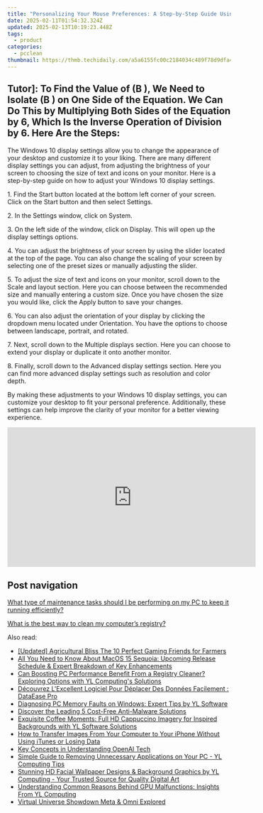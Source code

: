 ```yaml
---
title: "Personalizing Your Mouse Preferences: A Step-by-Step Guide Using Windows Control Panel - Tips From YL Software"
date: 2025-02-11T01:54:32.324Z
updated: 2025-02-13T10:19:23.448Z
tags:
  - product
categories:
  - pcclean
thumbnail: https://thmb.techidaily.com/a5a6155fc00c2184034c489f78d9dfa451dfb821e3d54808d5e05507218b1694.png
---
```


## Tutor]: To Find the Value of \(B \), We Need to Isolate \(B \) on One Side of the Equation. We Can Do This by Multiplying Both Sides of the Equation by 6, Which Is the Inverse Operation of Division by 6. Here Are the Steps:

The Windows 10 display settings allow you to change the appearance of your desktop and customize it to your liking. There are many different display settings you can adjust, from adjusting the brightness of your screen to choosing the size of text and icons on your monitor. Here is a step-by-step guide on how to adjust your Windows 10 display settings. 

1\. Find the Start button located at the bottom left corner of your screen. Click on the Start button and then select Settings.

2\. In the Settings window, click on System.

3\. On the left side of the window, click on Display. This will open up the display settings options. 

4\. You can adjust the brightness of your screen by using the slider located at the top of the page. You can also change the scaling of your screen by selecting one of the preset sizes or manually adjusting the slider.

5\. To adjust the size of text and icons on your monitor, scroll down to the Scale and layout section. Here you can choose between the recommended size and manually entering a custom size. Once you have chosen the size you would like, click the Apply button to save your changes.

6\. You can also adjust the orientation of your display by clicking the dropdown menu located under Orientation. You have the options to choose between landscape, portrait, and rotated.

7\. Next, scroll down to the Multiple displays section. Here you can choose to extend your display or duplicate it onto another monitor.

8\. Finally, scroll down to the Advanced display settings section. Here you can find more advanced display settings such as resolution and color depth. 

By making these adjustments to your Windows 10 display settings, you can customize your desktop to fit your personal preference. Additionally, these settings can help improve the clarity of your monitor for a better viewing experience.

<!-- affiliate ads begin -->
<iframe width="560" height="315" src="https://www.youtube.com/embed/ASUEYpqSP5E?si=0KOZxrTVexTuUkRn" title="YouTube video player" frameborder="0" allow="accelerometer; autoplay; clipboard-write; encrypted-media; gyroscope; picture-in-picture; web-share" referrerpolicy="strict-origin-when-cross-origin" allowfullscreen></iframe>
<!-- affiliate ads end -->

## Post navigation

[What type of maintenance tasks should I be performing on my PC to keep it running efficiently?](https://tools.techidaily.com/pcclean/products/)

[What is the best way to clean my computer’s registry?](https://tools.techidaily.com/pcclean/products/)

<ins class="adsbygoogle"
     style="display:block"
     data-ad-format="autorelaxed"
     data-ad-client="ca-pub-7571918770474297"
     data-ad-slot="1223367746"></ins>

<ins class="adsbygoogle"
     style="display:block"
     data-ad-client="ca-pub-7571918770474297"
     data-ad-slot="8358498916"
     data-ad-format="auto"
     data-full-width-responsive="true"></ins>

<span class="atpl-alsoreadstyle">Also read:</span>
<div><ul>
<li><a href="https://screen-recording.techidaily.com/updated-agricultural-bliss-the-10-perfect-gaming-friends-for-farmers/"><u>[Updated] Agricultural Bliss The 10 Perfect Gaming Friends for Farmers</u></a></li>
<li><a href="https://tech-renaissance.techidaily.com/all-you-need-to-know-about-macos-15-sequoia-upcoming-release-schedule-and-expert-breakdown-of-key-enhancements/"><u>All You Need to Know About MacOS 15 Sequoia: Upcoming Release Schedule & Expert Breakdown of Key Enhancements</u></a></li>
<li><a href="https://discover-able.techidaily.com/can-boosting-pc-performance-benefit-from-a-registry-cleaner-exploring-options-with-yl-computings-solutions/"><u>Can Boosting PC Performance Benefit From a Registry Cleaner? Exploring Options with YL Computing's Solutions</u></a></li>
<li><a href="https://discover-deluxe.techidaily.com/decouvrez-lexcellent-logiciel-pour-deplacer-des-donnees-facilement-dataease-pro/"><u>Découvrez L'Excellent Logiciel Pour Déplacer Des Données Facilement : DataEase Pro</u></a></li>
<li><a href="https://discover-able.techidaily.com/diagnosing-pc-memory-faults-on-windows-expert-tips-by-yl-software/"><u>Diagnosing PC Memory Faults on Windows: Expert Tips by YL Software</u></a></li>
<li><a href="https://techno-recovery.techidaily.com/discover-the-leading-5-cost-free-anti-malware-solutions/"><u>Discover the Leading 5 Cost-Free Anti-Malware Solutions</u></a></li>
<li><a href="https://discover-able.techidaily.com/exquisite-coffee-moments-full-hd-cappuccino-imagery-for-inspired-backgrounds-with-yl-software-solutions/"><u>Exquisite Coffee Moments: Full HD Cappuccino Imagery for Inspired Backgrounds with YL Software Solutions</u></a></li>
<li><a href="https://discover-helper.techidaily.com/how-to-transfer-images-from-your-computer-to-your-iphone-without-using-itunes-or-losing-data/"><u>How to Transfer Images From Your Computer to Your iPhone Without Using iTunes or Losing Data</u></a></li>
<li><a href="https://tech-haven.techidaily.com/key-concepts-in-understanding-openai-tech/"><u>Key Concepts in Understanding OpenAI Tech</u></a></li>
<li><a href="https://discover-able.techidaily.com/simple-guide-to-removing-unnecessary-applications-on-your-pc-yl-computing-tips/"><u>Simple Guide to Removing Unnecessary Applications on Your PC - YL Computing Tips</u></a></li>
<li><a href="https://discover-able.techidaily.com/stunning-hd-facial-wallpaper-designs-and-background-graphics-by-yl-computing-your-trusted-source-for-quality-digital-art/"><u>Stunning HD Facial Wallpaper Designs & Background Graphics by YL Computing - Your Trusted Source for Quality Digital Art</u></a></li>
<li><a href="https://discover-able.techidaily.com/understanding-common-reasons-behind-gpu-malfunctions-insights-from-yl-computing/"><u>Understanding Common Reasons Behind GPU Malfunctions: Insights From YL Computing</u></a></li>
<li><a href="https://extra-information.techidaily.com/virtual-universe-showdown-meta-and-omni-explored/"><u>Virtual Universe Showdown Meta & Omni Explored</u></a></li>
</ul></div>


